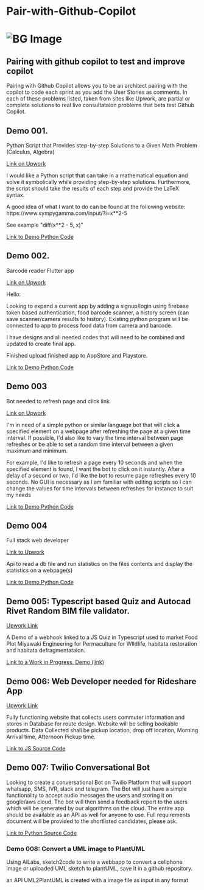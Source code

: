 # Pair-with-Github-Copilot
# ![BG Image](./images/paul-meckes-2l_pFjRUTgI-unsplash.jpg)

<h2>Pairing with github copilot to test and improve copilot</h2>
<p>Pairing with Github Copilot allows you to be an architect pairing with the copilot to code each sprint as you add the User Stories as comments.
In each of these problems listed, taken from sites like Upwork, are partial or complete solutions to real live consultataion problems that beta test Github Copilot.</p>
<h2>Demo 001.</h2>
<p>Python Script that Provides step-by-step Solutions to a Given Math Problem (Calculus, Algebra)</p>
<a href = "https://www.upwork.com/nx/jobs/search/details/~01a73de9564c1cb653?q=python&sort=recency&user_location_match=1&t=1&amount=0-99,100-499&pageTitle=Job%20Detail&_navType=slider&_modalInfo=%5B%7B%22navType%22%3A%22slider%22,%22title%22%3A%22Job%20Detail%22,%22modalId%22%3A%221655489833286%22%7D%5D">Link on Upwork </a>

<p>I would like a Python script that can take in a mathematical equation and solve it symbolically while providing step-by-step solutions. Furthermore, the script should take the results of each step and provide the LaTeX syntax.</p>

<p>A good idea of what I want to do can be found at the following website: https://www.sympygamma.com/input/?i=x**2-5

See example "diff(x**2 - 5, x)"</p>
<a href = "./Pair with Github CoPilot Demo 001.py" > Link to Demo Python Code </a>  

<h2>Demo 002.</h2>

<p>Barcode reader Flutter app</p> 
<a href = "https://www.upwork.com/nx/jobs/search/details/~019a1e6cb6a0e3355c?q=python&sort=recency&user_location_match=1&t=1&amount=0-99,100-499&page=2&pageTitle=Job%20Detail&_navType=slider&_modalInfo=%5B%7B%22navType%22%3A%22slider%22,%22title%22%3A%22Job%20Detail%22,%22modalId%22%3A%221655489962512%22%7D%5D">  Link on Upwork </a>

<p>Hello:

Looking to expand a current app by adding a signup/login using firebase token based authentication, food barcode scanner, a history screen (can save scanner/camera results to history). Existing python program will be connected to app to process food data from camera and barcode.


I have designs and all needed codes that will need to be combined and updated to create final app.

Finished upload finished app to AppStore and Playstore.</p>
<a href = "./Pair with Github CoPilot Demo 002.py" > Link to Demo Python Code </a>

<h2>Demo 003</h2>
<p>Bot needed to refresh page and click link </p>
<a href = "https://www.upwork.com/nx/jobs/search/details/~01d00db2f9370249b0?q=python&user_location_match=1&t=1&amount=0-99,100-499&from_recent_search=true&sort=recency&pageTitle=Job%20Detail&_navType=slider&_modalInfo=%5B%7B%22navType%22%3A%22slider%22,%22title%22%3A%22Job%20Detail%22,%22modalId%22%3A%221655490719004%22%7D%5D"> Link on Upwork </a>
<p>I'm in need of a simple python or similar language bot that will click a specified element on a webpage after refreshing the page at a given time interval. If possible, I'd also like to vary the time interval between page refreshes or be able to set a random time interval between a given maximum and minimum.</p>

<p>For example, I'd like to refresh a page every 10 seconds and when the specified element is found, I want the bot to click on it instantly. After a delay of a second or two, I'd like the bot to resume page refreshes every 10 seconds. No GUI is necessary as I am familiar with editing scripts so I can change the values for time intervals between refreshes for instance to suit my needs</p>
<a href = "./upwork-demo003.py" > Link to Demo Python Code </a>

<h2>Demo 004</h2>
<p>Full stack web developer </p>
<a href = 'https://www.upwork.com/nx/jobs/search/details/~010b12d3d7d81308b1?q=python&sort=recency&user_location_match=1&t=1&amount=500-999&pageTitle=Job%20Detail&_navType=slider&_modalInfo=%5B%7B%22navType%22%3A%22slider%22,%22title%22%3A%22Job%20Detail%22,%22modalId%22%3A%221655513872001%22%7D%5D '> Link to Upwork </a>
<p>Api to read a db file and run statistics on the files contents and display the statistics on a webpage(s) </p>
<a href = "./upwork-demo004.py" > Link to Demo Python Code </a>


<div>
    <h2>
        Demo 005: Typescript based Quiz and Autocad Rivet Random BIM file validator.
    </h2>
    <a href="https://www.upwork.com/nx/jobs/search/details/~01866ee429607be712?q=java&sort=recency&user_location_match=1&t=1&amount=500-999&                pageTitle=Job%20Detail&_navType=slider&_modalInfo=%5B%7B%22navType%22%3A%22slider%22,%22title%22%3A%22Job%20Detail%22,%22modalId%22%3A              %221655584972837%22%7D%5D">
        Upwork Link
    </a>
    <p>
        A Demo of a webhook linked to a JS Quiz in Typescript used to market Food Plot Miyawaki Engineering for Permaculture for WIldlife, habitata         restoration and habitata defragmentataion.
    </p>
    <p>
        <a href="https://vayuvaidya.weebly.com/miyawaki-landscaping-a-quiz.html">
            Link to a Work in Progress.
        </a>
        <a href="https://vayuvaidya.weebly.com/miyawaki-landscaping-a-quiz.html" class="button pill">Demo (link)</a>
    </p>
</div>
<div>
    <h2>
        Demo 006: Web Developer needed for Rideshare App
    </h2>
    <a href="https://www.upwork.com/nx/jobs/search/details/~01866ee429607be712?q=java&sort=recency&user_location_match=1&t=1&amount=500-999&pageTitle=Job%20Detail&_navType=slider&_modalInfo=%5B%7B%22navType%22%3A%22slider%22,%22title%22%3A%22Job%20Detail%22,%22modalId%22%3A%221655584972837%22%7D%5D">
        Upwork Link
    </a>
    <p>
        Fully functioning website that collects users commuter 
        information and stores in Database for route design. 
        Website will be selling bookable products. 
        Data Collected shall be pickup location,
        drop off location, Morning Arrival time, 
        Afternoon Pickup time.
    </p>
    <p>
        <a href="Upwork Demo 006.js">
            Link to JS Source Code
        </a>
    </p>
</div>

<div>
    <h2>Demo 007: Twilio Conversational Bot</h2>
    <p>Looking to create a conversational 
        Bot on Twilio Platform that will support whatsapp, SMS, IVR, slack and telegram.
        The Bot will just have a simple
        functionality to accept audio messages  the users and storing it on google/aws cloud. 
        The bot will then send a feedback report to the users which will be generated by our algorithms on the cloud. 
        The entire app should be available as an API
        as well for anyone to use. Full requirements document will be provided to the shortlisted candidates, please ask.</p>
    <a href="upwork - Demo 007.py"> Link to Python Source Code</a>
 </div>

<!-- add a div section with title Demo 008: Convert a UML image to PlantUML and write a paragraph -->
<div class="demo-title">
    <h3>Demo 008: Convert a UML image to PlantUML </h3>
</div>
<!-- add a div section with title Demo 008: Convert a UML image to PlantUML and write a paragraph -->
<div class="demo-body">
    <p> Using AiLabs, sketch2code to write a webbapp to convert a cellphone image or uploaded UML sketch to plantUML, save it in a github repository. 
    </p>
    <p> an API UML2PlantUML is created with a image file as input in any format</p>
</div>



<!-- <h2>Demo 004</h2>
<p> </p>
<a href = ' '> Link to Upwork </a>
<p> </p>-->

<!-- <h2>Demo 004</h2>
<p> </p>
<a href = ' '> Link to Upwork </a>
<p> </p>-->

<!-- <h2>Demo 004</h2>
<p> </p>
<a href = ' '> Link to Upwork </a>
<p> </p>-->

<!-- <h2>Demo 004</h2>
<p> </p>
<a href = ' '> Link to Upwork </a>
<p> </p>-->

<!-- <h2>Demo 004</h2>
<p> </p>
<a href = ' '> Link to Upwork </a>
<p> </p>-->

<!-- <h2>Demo 004</h2>
<p> </p>
<a href = ' '> Link to Upwork </a>
<p> </p>-->

<!-- <h2>Demo 004</h2>
<p> </p>
<a href = ' '> Link to Upwork </a>
<p> </p>-->

<!-- <h2>Demo 004</h2>
<p> </p>
<a href = ' '> Link to Upwork </a>
<p> </p>-->

<!-- <h2>Demo 004</h2>
<p> </p>
<a href = ' '> Link to Upwork </a>
<p> </p>-->

<!-- <h2>Demo 004</h2>
<p> </p>
<a href = ' '> Link to Upwork </a>
<p> </p>-->

<!-- <h2>Demo 004</h2>
<p> </p>
<a href = ' '> Link to Upwork </a>
<p> </p>-->

<!-- <h2>Demo 004</h2>
<p> </p>
<a href = ' '> Link to Upwork </a>
<p> </p>-->

<!-- <h2>Demo 004</h2>
<p> </p>
<a href = ' '> Link to Upwork </a>
<p> </p>-->

<!-- <h2>Demo 004</h2>
<p> </p>
<a href = ' '> Link to Upwork </a>
<p> </p>-->
<!-- <h2>Demo 004</h2>
<p> </p>
<a href = ' '> Link to Upwork </a>
<p> </p>-->

<!-- <h2>Demo 004</h2>
<p> </p>
<a href = ' '> Link to Upwork </a>
<p> </p>-->

<!-- <h2>Demo 004</h2>
<p> </p>
<a href = ' '> Link to Upwork </a>
<p> </p>-->

<!-- <h2>Demo 004</h2>
<p> </p>
<a href = ' '> Link to Upwork </a>
<p> </p>-->

<!-- <h2>Demo 004</h2>
<p> </p>
<a href = ' '> Link to Upwork </a>
<p> </p>-->

<!-- <h2>Demo 004</h2>
<p> </p>
<a href = ' '> Link to Upwork </a>
<p> </p>-->

<!-- <h2>Demo 004</h2>
<p> </p>
<a href = ' '> Link to Upwork </a>
<p> </p>-->
<!-- <h2>Demo 004</h2>
<p> </p>
<a href = ' '> Link to Upwork </a>
<p> </p>-->

<!-- <h2>Demo 004</h2>
<p> </p>
<a href = ' '> Link to Upwork </a>
<p> </p>-->

<!-- <h2>Demo 004</h2>
<p> </p>
<a href = ' '> Link to Upwork </a>
<p> </p>-->

<!-- <h2>Demo 004</h2>
<p> </p>
<a href = ' '> Link to Upwork </a>
<p> </p>-->

<!-- <h2>Demo 004</h2>
<p> </p>
<a href = ' '> Link to Upwork </a>
<p> </p>-->

<!-- <h2>Demo 004</h2>
<p> </p>
<a href = ' '> Link to Upwork </a>
<p> </p>-->

<!-- <h2>Demo 004</h2>
<p> </p>
<a href = ' '> Link to Upwork </a>
<p> </p>-->

<!-- <h2>Demo 004</h2>
<p> </p>
<a href = ' '> Link to Upwork </a>
<p> </p>-->

<!-- <h2>Demo 004</h2>
<p> </p>
<a href = ' '> Link to Upwork </a>
<p> </p>-->








